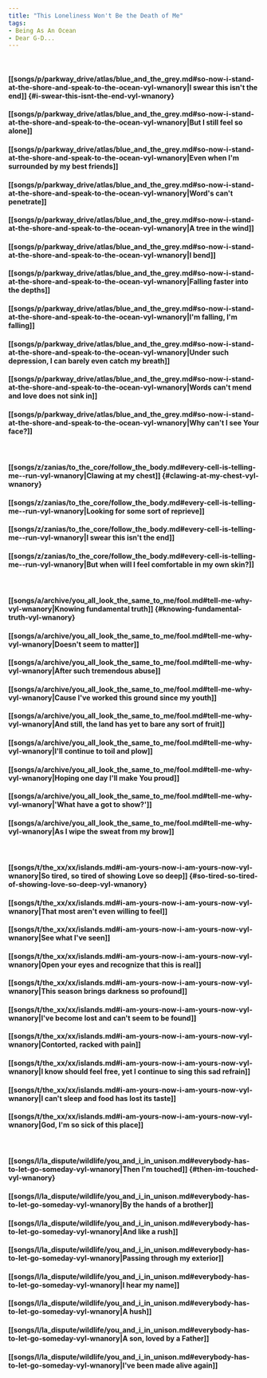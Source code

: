 ```yaml
---
title: "This Loneliness Won't Be the Death of Me"
tags:
- Being As An Ocean
- Dear G-D...
---
```

&nbsp;
#### [[songs/p/parkway_drive/atlas/blue_and_the_grey.md#so-now-i-stand-at-the-shore-and-speak-to-the-ocean-vyl-wnanory|I swear this isn't the end]] {#i-swear-this-isnt-the-end-vyl-wnanory}
#### [[songs/p/parkway_drive/atlas/blue_and_the_grey.md#so-now-i-stand-at-the-shore-and-speak-to-the-ocean-vyl-wnanory|But I still feel so alone]]
#### [[songs/p/parkway_drive/atlas/blue_and_the_grey.md#so-now-i-stand-at-the-shore-and-speak-to-the-ocean-vyl-wnanory|Even when I'm surrounded by my best friends]]
#### [[songs/p/parkway_drive/atlas/blue_and_the_grey.md#so-now-i-stand-at-the-shore-and-speak-to-the-ocean-vyl-wnanory|Word's can't penetrate]]
#### [[songs/p/parkway_drive/atlas/blue_and_the_grey.md#so-now-i-stand-at-the-shore-and-speak-to-the-ocean-vyl-wnanory|A tree in the wind]]
#### [[songs/p/parkway_drive/atlas/blue_and_the_grey.md#so-now-i-stand-at-the-shore-and-speak-to-the-ocean-vyl-wnanory|I bend]]
#### [[songs/p/parkway_drive/atlas/blue_and_the_grey.md#so-now-i-stand-at-the-shore-and-speak-to-the-ocean-vyl-wnanory|Falling faster into the depths]]
#### [[songs/p/parkway_drive/atlas/blue_and_the_grey.md#so-now-i-stand-at-the-shore-and-speak-to-the-ocean-vyl-wnanory|I'm falling, I'm falling]]
#### [[songs/p/parkway_drive/atlas/blue_and_the_grey.md#so-now-i-stand-at-the-shore-and-speak-to-the-ocean-vyl-wnanory|Under such depression, I can barely even catch my breath]]
#### [[songs/p/parkway_drive/atlas/blue_and_the_grey.md#so-now-i-stand-at-the-shore-and-speak-to-the-ocean-vyl-wnanory|Words can't mend and love does not sink in]]
#### [[songs/p/parkway_drive/atlas/blue_and_the_grey.md#so-now-i-stand-at-the-shore-and-speak-to-the-ocean-vyl-wnanory|Why can't I see Your face?]]
&nbsp;
#### [[songs/z/zanias/to_the_core/follow_the_body.md#every-cell-is-telling-me--run-vyl-wnanory|Clawing at my chest]] {#clawing-at-my-chest-vyl-wnanory}
#### [[songs/z/zanias/to_the_core/follow_the_body.md#every-cell-is-telling-me--run-vyl-wnanory|Looking for some sort of reprieve]]
#### [[songs/z/zanias/to_the_core/follow_the_body.md#every-cell-is-telling-me--run-vyl-wnanory|I swear this isn't the end]]
#### [[songs/z/zanias/to_the_core/follow_the_body.md#every-cell-is-telling-me--run-vyl-wnanory|But when will I feel comfortable in my own skin?]]
&nbsp;
#### [[songs/a/archive/you_all_look_the_same_to_me/fool.md#tell-me-why-vyl-wnanory|Knowing fundamental truth]] {#knowing-fundamental-truth-vyl-wnanory}
#### [[songs/a/archive/you_all_look_the_same_to_me/fool.md#tell-me-why-vyl-wnanory|Doesn't seem to matter]]
#### [[songs/a/archive/you_all_look_the_same_to_me/fool.md#tell-me-why-vyl-wnanory|After such tremendous abuse]]
#### [[songs/a/archive/you_all_look_the_same_to_me/fool.md#tell-me-why-vyl-wnanory|Cause I've worked this ground since my youth]]
#### [[songs/a/archive/you_all_look_the_same_to_me/fool.md#tell-me-why-vyl-wnanory|And still, the land has yet to bare any sort of fruit]]
#### [[songs/a/archive/you_all_look_the_same_to_me/fool.md#tell-me-why-vyl-wnanory|I'll continue to toil and plow]]
#### [[songs/a/archive/you_all_look_the_same_to_me/fool.md#tell-me-why-vyl-wnanory|Hoping one day I'll make You proud]]
#### [[songs/a/archive/you_all_look_the_same_to_me/fool.md#tell-me-why-vyl-wnanory|'What have a got to show?']]
#### [[songs/a/archive/you_all_look_the_same_to_me/fool.md#tell-me-why-vyl-wnanory|As I wipe the sweat from my brow]]
&nbsp;
#### [[songs/t/the_xx/xx/islands.md#i-am-yours-now-i-am-yours-now-vyl-wnanory|So tired, so tired of showing Love so deep]] {#so-tired-so-tired-of-showing-love-so-deep-vyl-wnanory}
#### [[songs/t/the_xx/xx/islands.md#i-am-yours-now-i-am-yours-now-vyl-wnanory|That most aren't even willing to feel]]
#### [[songs/t/the_xx/xx/islands.md#i-am-yours-now-i-am-yours-now-vyl-wnanory|See what I've seen]]
#### [[songs/t/the_xx/xx/islands.md#i-am-yours-now-i-am-yours-now-vyl-wnanory|Open your eyes and recognize that this is real]]
#### [[songs/t/the_xx/xx/islands.md#i-am-yours-now-i-am-yours-now-vyl-wnanory|This season brings darkness so profound]]
#### [[songs/t/the_xx/xx/islands.md#i-am-yours-now-i-am-yours-now-vyl-wnanory|I've become lost and can't seem to be found]]
#### [[songs/t/the_xx/xx/islands.md#i-am-yours-now-i-am-yours-now-vyl-wnanory|Contorted, racked with pain]]
#### [[songs/t/the_xx/xx/islands.md#i-am-yours-now-i-am-yours-now-vyl-wnanory|I know should feel free, yet I continue to sing this sad refrain]]
#### [[songs/t/the_xx/xx/islands.md#i-am-yours-now-i-am-yours-now-vyl-wnanory|I can't sleep and food has lost its taste]]
#### [[songs/t/the_xx/xx/islands.md#i-am-yours-now-i-am-yours-now-vyl-wnanory|God, I'm so sick of this place]]
&nbsp;
#### [[songs/l/la_dispute/wildlife/you_and_i_in_unison.md#everybody-has-to-let-go-someday-vyl-wnanory|Then I'm touched]] {#then-im-touched-vyl-wnanory}
#### [[songs/l/la_dispute/wildlife/you_and_i_in_unison.md#everybody-has-to-let-go-someday-vyl-wnanory|By the hands of a brother]]
#### [[songs/l/la_dispute/wildlife/you_and_i_in_unison.md#everybody-has-to-let-go-someday-vyl-wnanory|And like a rush]]
#### [[songs/l/la_dispute/wildlife/you_and_i_in_unison.md#everybody-has-to-let-go-someday-vyl-wnanory|Passing through my exterior]]
#### [[songs/l/la_dispute/wildlife/you_and_i_in_unison.md#everybody-has-to-let-go-someday-vyl-wnanory|I hear my name]]
#### [[songs/l/la_dispute/wildlife/you_and_i_in_unison.md#everybody-has-to-let-go-someday-vyl-wnanory|A hush]]
#### [[songs/l/la_dispute/wildlife/you_and_i_in_unison.md#everybody-has-to-let-go-someday-vyl-wnanory|A son, loved by a Father]]
#### [[songs/l/la_dispute/wildlife/you_and_i_in_unison.md#everybody-has-to-let-go-someday-vyl-wnanory|I've been made alive again]]
